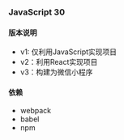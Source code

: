 ### JavaScript 30

#### 版本说明

- v1: 仅利用JavaScript实现项目 
- v2：利用React实现项目
- v3：构建为微信小程序

#### 依赖
- webpack
- babel
- npm